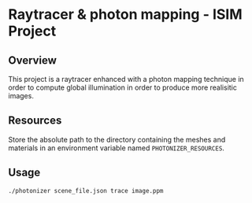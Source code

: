 # Raytracer & photon mapping - ISIM Project

## Overview
This project is a raytracer enhanced with a photon mapping technique in
order to compute global illumination in order to produce more realisitic
images.

## Resources
Store the absolute path to the directory containing the meshes and materials
in an environment variable named `PHOTONIZER_RESOURCES`.

## Usage
```
./photonizer scene_file.json trace image.ppm
```

